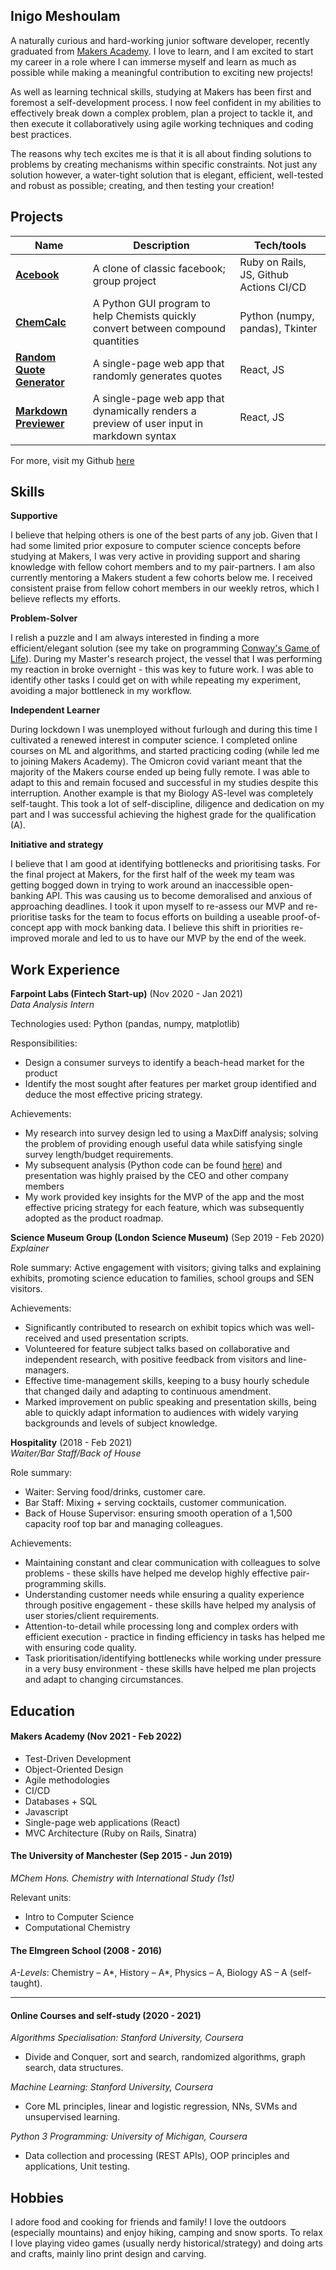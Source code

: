 ## Inigo Meshoulam

A naturally curious and hard-working junior software developer, recently graduated from [Makers Academy](https://makers.tech/about-us/). I love to learn, and I am excited to start my career in a role where I can immerse myself and learn as much as possible while making a meaningful contribution to exciting new projects! 

As well as learning technical skills, studying at Makers has been first and foremost a self-development process. I now feel confident in my abilities to effectively break down a complex problem, plan a project to tackle it, and then execute it collaboratively using agile working techniques and coding best practices.

The reasons why tech excites me is that it is all about finding solutions to problems by creating mechanisms within specific constraints. Not just any solution however, a water-tight solution that is elegant, efficient, well-tested and robust as possible; creating, and then testing your creation! 


## Projects

| Name         | Description       | Tech/tools        |
| ------------ | ----------------- | ----------------- |
| [**Acebook**](https://github.com/EviePalaiochorinou/acebook-on-the-rails)  | A clone of classic facebook; group project | Ruby on Rails, JS, Github Actions CI/CD |
| [**ChemCalc**](https://github.com/Inimesh/ChemCalc) | A Python GUI program to help Chemists quickly convert between compound quantities| Python (numpy, pandas), Tkinter |
| [**Random Quote Generator**](https://github.com/Inimesh/Random-Quote-Generator) | A single-page web app that randomly generates quotes| React, JS |
| [**Markdown Previewer**](https://github.com/Inimesh/markdown_text_previewer) | A single-page web app that dynamically renders a preview of user input in markdown syntax  | React, JS |

For more, visit my Github [here](https://github.com/Inimesh)

## Skills

**Supportive**

I believe that helping others is one of the best parts of any job. Given that I had some limited prior exposure to computer science concepts before studying at Makers, I was very active in providing support and sharing knowledge with fellow cohort members and to my pair-partners. I am also currently mentoring a Makers student a few cohorts below me. I received consistent praise from fellow cohort members in our weekly retros, which I believe reflects my efforts.

**Problem-Solver**

I relish a puzzle and I am always interested in finding a more efficient/elegant solution (see my take on programming [Conway's Game of Life](https://github.com/Inimesh/game_of_life)). During my Master's research project, the vessel that I was performing my reaction in broke overnight - this was key to future work. I was able to identify other tasks I could get on with while repeating my experiment, avoiding a major bottleneck in my workflow.

**Independent Learner**

During lockdown I was unemployed without furlough and during this time I cultivated a renewed interest in computer science. I completed online courses on ML and algorithms, and started practicing coding (while led me to joining Makers Academy). The Omicron covid variant meant that the majority of the Makers course ended up being fully remote. I was able to adapt to this and remain focused and successful in my studies despite this interruption. Another example is that my Biology AS-level was completely self-taught. This took a lot of self-discipline, diligence and dedication on my part and I was successful achieving the highest grade for the qualification (A). 

**Initiative and strategy**

I believe that I am good at identifying bottlenecks and prioritising tasks. For the final project at Makers, for the first half of the week my team was getting bogged down in trying to work around an inaccessible open-banking API. This was causing us to become demoralised and anxious of approaching deadlines. I took it upon myself to re-assess our MVP and re-prioritise tasks for the team to focus efforts on building a useable proof-of-concept app with mock banking data. I believe this shift in priorities re-improved morale and led to us to have our MVP by the end of the week.

## Work Experience

**Farpoint Labs (Fintech Start-up)** (Nov 2020 - Jan 2021)  
_Data Analysis Intern_

Technologies used: Python (pandas, numpy, matplotlib)

Responsibilities:
- Design a consumer surveys to identify a beach-head market for the product
- Identify the most sought after features per market group identified and deduce the most effective pricing strategy.

Achievements: 
- My research into survey design led to using a MaxDiff analysis; solving the problem of providing enough useful data while satisfying single survey length/budget requirements.
- My subsequent analysis (Python code can be found [here](https://github.com/Inimesh/Example-Data-Analysis-using-Python)) and presentation was highly praised by the CEO and other company members
- My work provided key insights for the MVP of the app and the most effective pricing strategy for each feature, which was subsequently adopted as the product roadmap.   

**Science Museum Group (London Science Museum)** (Sep 2019 - Feb 2020)  
_Explainer_

Role summary:
Active engagement with visitors; giving talks and explaining exhibits, promoting science education to families, school groups and SEN visitors. 

Achievements:
- Significantly contributed to research on exhibit topics which was well-received and used presentation scripts.
- Volunteered for feature subject talks based on collaborative and independent research, with positive feedback from visitors and line-managers.
- Effective time-management skills, keeping to a busy hourly schedule that changed daily and adapting to continuous amendment.
- Marked improvement on public speaking and presentation skills, being able to quickly adapt information to audiences with widely varying backgrounds and levels of subject knowledge.

**Hospitality** (2018 - Feb 2021)  
_Waiter/Bar Staff/Back of House_

Role summary:
- Waiter: Serving food/drinks, customer care.
- Bar Staff: Mixing + serving cocktails, customer communication.
- Back of House Supervisor: ensuring smooth operation of a 1,500 capacity roof top bar and managing colleagues.

Achievements:
- Maintaining constant and clear communication with colleagues to solve problems - these skills have helped me develop highly effective pair-programming skills.
- Understanding customer needs while ensuring a quality experience through positive engagement - these skills have helped my analysis of user stories/client requirements.
- Attention-to-detail while processing long and complex orders with efficient execution - practice in finding efficiency in tasks has helped me with ensuring code quality.
- Task prioritisation/identifying bottlenecks while working under pressure in a very busy environment - these skills have helped me plan projects and adapt to changing circumstances.

## Education

#### Makers Academy (Nov 2021 - Feb 2022)
- Test-Driven Development
- Object-Oriented Design
- Agile methodologies
- CI/CD
- Databases + SQL
- Javascript
- Single-page web applications (React)
- MVC Architecture (Ruby on Rails, Sinatra)

#### The University of Manchester (Sep 2015 - Jun 2019)
*MChem Hons. Chemistry with International Study (1st)*

Relevant units:
- Intro to Computer Science
- Computational Chemistry

#### The Elmgreen School (2008 - 2016)
*A-Levels*:    Chemistry – A*, History – A*, Physics – A, Biology AS – A (self-taught).

---
#### Online Courses and self-study (2020 - 2021)

*Algorithms Specialisation: Stanford University, Coursera*
- Divide and Conquer, sort and search, randomized algorithms, graph search, data structures. 

*Machine Learning: Stanford University, Coursera*
- Core ML principles, linear and logistic regression, NNs, SVMs and unsupervised learning.

*Python 3 Programming: University of Michigan, Coursera*
- Data collection and processing (REST APIs), OOP principles and applications, Unit testing.

## Hobbies
I adore food and cooking for friends and family! I love the outdoors (especially mountains) and enjoy hiking, camping and snow sports. To relax I love playing video games (usually nerdy historical/strategy) and doing arts and crafts, mainly lino print design and carving.
